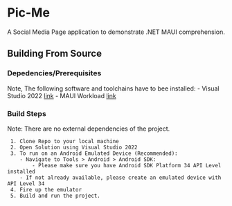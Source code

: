 # Pic-Me

A Social Media Page application to demonstrate .NET MAUI comprehension.

## Building From Source

### Depedencies/Prerequisites
Note, The following software and toolchains have to bee installed:
	- Visual Studio 2022 [link](https://visualstudio.microsoft.com/downloads/?cid=learn-navbar-download-cta)
	-  MAUI Workload [link](https://learn.microsoft.com/en-us/dotnet/maui/get-started/installation?view=net-maui-8.0&tabs=vswin)

### Build Steps
Note: There are no external dependencies of the project.
```
 1. Clone Repo to your local machine
 2. Open Solution using Visual Studio 2022
 3. To run on an Android Emulated Device (Recommended):
	- Navigate to Tools > Android > Android SDK:
		- Please make sure you have Android SDK Platform 34 API Level installed
	- If not already available, please create an emulated device with API Level 34
 4. Fire up the emulator
 5. Build and run the project.
```